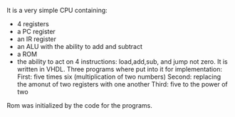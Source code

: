 It is a very simple CPU containing:
- 4 registers
- a PC register 
- an IR register
- an ALU with the ability to add and subtract
- a ROM
- the ability to act on 4 instructions: load,add,sub, and jump not zero.
It is written in VHDL.
Three programs where put into it for implementation:
First: five times six (multiplication of two numbers)
Second: replacing the amonut of two registers with one another
Third: five to the power of two

Rom was initialized by the code for the programs.